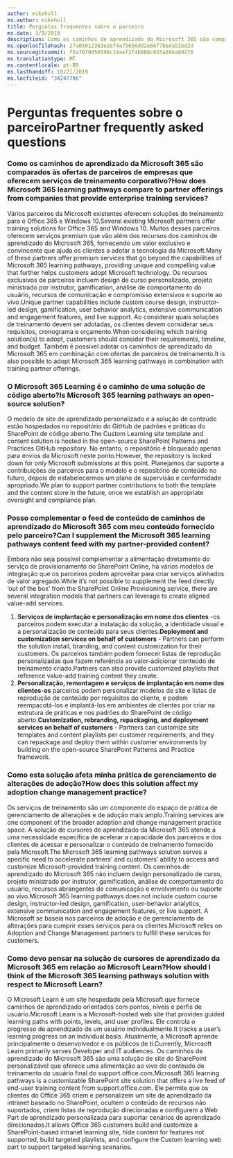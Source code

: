 ```yaml
---
author: mikeholl
ms.author: mikeholl
title: Perguntas frequentes sobre o parceiro
ms.date: 3/9/2019
description: Como os caminhos de aprendizado da Microsoft 365 são comparados às ofertas de parceiros de empresas que oferecem serviços de treinamento corporativo?
ms.openlocfilehash: 27a05012363e2ef4a75656dd2e66f7beda51bd2d
ms.sourcegitcommit: f5a7079d56598c14aef2f4b886c025a59ba89276
ms.translationtype: MT
ms.contentlocale: pt-BR
ms.lasthandoff: 10/21/2019
ms.locfileid: "34247796"
---
```

# <a name="partner-frequently-asked-questions"></a><span data-ttu-id="68b3b-103">Perguntas frequentes sobre o parceiro</span><span class="sxs-lookup"><span data-stu-id="68b3b-103">Partner frequently asked questions</span></span>

### <a name="how-does-microsoft-365-learning-pathways-compare-to-partner-offerings-from-companies-that-provide-enterprise-training-services"></a><span data-ttu-id="68b3b-104">Como os caminhos de aprendizado da Microsoft 365 são comparados às ofertas de parceiros de empresas que oferecem serviços de treinamento corporativo?</span><span class="sxs-lookup"><span data-stu-id="68b3b-104">How does Microsoft 365 learning pathways compare to partner offerings from companies that provide enterprise training services?</span></span>
<span data-ttu-id="68b3b-105">Vários parceiros da Microsoft existentes oferecem soluções de treinamento para o Office 365 e Windows 10.</span><span class="sxs-lookup"><span data-stu-id="68b3b-105">Several existing Microsoft partners offer training solutions for Office 365 and Windows 10.</span></span> <span data-ttu-id="68b3b-106">Muitos desses parceiros oferecem serviços premium que vão além dos recursos dos caminhos de aprendizado do Microsoft 365, fornecendo um valor exclusivo e convincente que ajuda os clientes a adotar a tecnologia da Microsoft.</span><span class="sxs-lookup"><span data-stu-id="68b3b-106">Many of these partners offer premium services that go beyond the capabilities of Microsoft 365 learning pathways, providing unique and compelling value that further helps customers adopt Microsoft technology.</span></span> <span data-ttu-id="68b3b-107">Os recursos exclusivos de parceiros incluem design de curso personalizado, projeto ministrado por instrutor, gamification, análise de comportamento do usuário, recursos de comunicação e compromisso extensivos e suporte ao vivo.</span><span class="sxs-lookup"><span data-stu-id="68b3b-107">Unique partner capabilities include custom course design, instructor-led design, gamification, user behavior analytics, extensive communication and engagement features, and live support.</span></span> <span data-ttu-id="68b3b-108">Ao considerar quais soluções de treinamento devem ser adotadas, os clientes devem considerar seus requisitos, cronograma e orçamento.</span><span class="sxs-lookup"><span data-stu-id="68b3b-108">When considering which training solution(s) to adopt, customers should consider their requirements, timeline, and budget.</span></span> <span data-ttu-id="68b3b-109">Também é possível adotar os caminhos de aprendizado da Microsoft 365 em combinação com ofertas de parceiros de treinamento.</span><span class="sxs-lookup"><span data-stu-id="68b3b-109">It is also possible to adopt Microsoft 365 learning pathways in combination with training partner offerings.</span></span>
 
### <a name="is-microsoft-365-learning-pathways-an-open-source-solution"></a><span data-ttu-id="68b3b-110">O Microsoft 365 Learning é o caminho de uma solução de código aberto?</span><span class="sxs-lookup"><span data-stu-id="68b3b-110">Is Microsoft 365 learning pathways an open-source solution?</span></span>
<span data-ttu-id="68b3b-111">O modelo de site de aprendizado personalizado e a solução de conteúdo estão hospedados no repositório do GitHub de padrões e práticas do SharePoint de código aberto.</span><span class="sxs-lookup"><span data-stu-id="68b3b-111">The Custom Learning site template and content solution is hosted in the open-source SharePoint Patterns and Practices GitHub repository.</span></span> <span data-ttu-id="68b3b-112">No entanto, o repositório é bloqueado apenas para envios da Microsoft neste ponto.</span><span class="sxs-lookup"><span data-stu-id="68b3b-112">However, the repository is locked down for only Microsoft submissions at this point.</span></span> <span data-ttu-id="68b3b-113">Planejamos dar suporte a contribuições de parceiros para o modelo e o repositório de conteúdo no futuro, depois de estabelecermos um plano de supervisão e conformidade apropriado.</span><span class="sxs-lookup"><span data-stu-id="68b3b-113">We plan to support partner contributions to both the template and the content store in the future, once we establish an appropriate oversight and compliance plan.</span></span>  

### <a name="can-i-supplement-the-microsoft-365-learning-pathways-content-feed-with-my-partner-provided-content"></a><span data-ttu-id="68b3b-114">Posso complementar o feed de conteúdo de caminhos de aprendizado do Microsoft 365 com meu conteúdo fornecido pelo parceiro?</span><span class="sxs-lookup"><span data-stu-id="68b3b-114">Can I supplement the Microsoft 365 learning pathways content feed with my partner-provided content?</span></span> 
<span data-ttu-id="68b3b-115">Embora não seja possível complementar a alimentação diretamente do serviço de provisionamento do SharePoint Online, há vários modelos de integração que os parceiros podem aproveitar para criar serviços alinhados de valor agregado.</span><span class="sxs-lookup"><span data-stu-id="68b3b-115">While it’s not possible to supplement the feed directly ‘out of the box’ from the SharePoint Online Provisioning service, there are several integration models that partners can leverage to create aligned value-add services.</span></span>

1. <span data-ttu-id="68b3b-116">**Serviços de implantação e personalização em nome dos clientes** -os parceiros podem executar a instalação da solução, a identidade visual e a personalização de conteúdo para seus clientes.</span><span class="sxs-lookup"><span data-stu-id="68b3b-116">**Deployment and customization services on behalf of customers** - Partners can perform the solution install, branding, and content customization for their customers.</span></span> <span data-ttu-id="68b3b-117">Os parceiros também podem fornecer listas de reprodução personalizadas que fazem referência ao valor-adicionar conteúdo de treinamento criado.</span><span class="sxs-lookup"><span data-stu-id="68b3b-117">Partners can also provide customized playlists that reference value-add training content they create.</span></span> 
2. <span data-ttu-id="68b3b-118">**Personalização, remontagem e serviços de implantação em nome dos clientes-os** parceiros podem personalizar modelos de site e listas de reprodução de conteúdo por requisitos do cliente, e podem reempacotá-los e implantá-los em ambientes de clientes por criar na estrutura de práticas e nos padrões do SharePoint de código aberto.</span><span class="sxs-lookup"><span data-stu-id="68b3b-118">**Customization, rebranding, repackaging, and deployment services on behalf of customers** - Partners can customize site templates and content playlists per customer requirements, and they can repackage and deploy them within customer environments by building on the open-source SharePoint Patterns and Practice framework.</span></span> 

### <a name="how-does-this-solution-affect-my-adoption-change-management-practice"></a><span data-ttu-id="68b3b-119">Como esta solução afeta minha prática de gerenciamento de alterações de adoção?</span><span class="sxs-lookup"><span data-stu-id="68b3b-119">How does this solution affect my adoption change management practice?</span></span> 
<span data-ttu-id="68b3b-120">Os serviços de treinamento são um componente do espaço de prática de gerenciamento de alterações e de adoção mais amplo.</span><span class="sxs-lookup"><span data-stu-id="68b3b-120">Training services are one component of the broader adoption and change management practice space.</span></span> <span data-ttu-id="68b3b-121">A solução de cursores de aprendizado da Microsoft 365 atende a uma necessidade específica de acelerar a capacidade dos parceiros e dos clientes de acessar e personalizar o conteúdo de treinamento fornecido pela Microsoft.</span><span class="sxs-lookup"><span data-stu-id="68b3b-121">The Microsoft 365 learning pathways solution serves a specific need to accelerate partners’ and customers’ ability to access and customize Microsoft-provided training content.</span></span> <span data-ttu-id="68b3b-122">Os caminhos de aprendizado do Microsoft 365 não incluem design personalizado de curso, projeto ministrado por instrutor, gamification, análise de comportamento do usuário, recursos abrangentes de comunicação e envolvimento ou suporte ao vivo.</span><span class="sxs-lookup"><span data-stu-id="68b3b-122">Microsoft 365 learning pathways does not include custom course design, instructor-led design, gamification, user-behavior analytics, extensive communication and engagement features, or live support.</span></span> <span data-ttu-id="68b3b-123">A Microsoft se baseia nos parceiros de adoção e de gerenciamento de alterações para cumprir esses serviços para os clientes.</span><span class="sxs-lookup"><span data-stu-id="68b3b-123">Microsoft relies on Adoption and Change Management partners to fulfill these services for customers.</span></span> 

### <a name="how-should-i-think-of-the-microsoft-365-learning-pathways-solution-with-respect-to-microsoft-learn"></a><span data-ttu-id="68b3b-124">Como devo pensar na solução de cursores de aprendizado da Microsoft 365 em relação ao Microsoft Learn?</span><span class="sxs-lookup"><span data-stu-id="68b3b-124">How should I think of the Microsoft 365 learning pathways solution with respect to Microsoft Learn?</span></span>
<span data-ttu-id="68b3b-125">O Microsoft Learn é um site hospedado pela Microsoft que fornece caminhos de aprendizado orientados com pontos, níveis e perfis de usuário.</span><span class="sxs-lookup"><span data-stu-id="68b3b-125">Microsoft Learn is a Microsoft-hosted web site that provides guided learning paths with points, levels, and user profiles.</span></span> <span data-ttu-id="68b3b-126">Ele controla o progresso de aprendizado de um usuário individualmente.</span><span class="sxs-lookup"><span data-stu-id="68b3b-126">It tracks a user’s learning progress on an individual basis.</span></span> <span data-ttu-id="68b3b-127">Atualmente, a Microsoft aprende principalmente o desenvolvedor e os públicos de ti.</span><span class="sxs-lookup"><span data-stu-id="68b3b-127">Currently, Microsoft Learn primarily serves Developer and IT audiences.</span></span> <span data-ttu-id="68b3b-128">Os caminhos de aprendizado do Microsoft 365 são uma solução de site do SharePoint personalizável que oferece uma alimentação ao vivo do conteúdo de treinamento do usuário final do support.office.com.</span><span class="sxs-lookup"><span data-stu-id="68b3b-128">Microsoft 365 learning pathways is a customizable SharePoint site solution that offers a live feed of end-user training content from support.office.com.</span></span> <span data-ttu-id="68b3b-129">Ele permite que os clientes do Office 365 criem e personalizem um site de aprendizado da intranet baseado no SharePoint, ocultem o conteúdo de recursos não suportados, criem listas de reprodução direcionadas e configurem a Web Part de aprendizado personalizada para suportar cenários de aprendizado direcionados.</span><span class="sxs-lookup"><span data-stu-id="68b3b-129">It allows Office 365 customers build and customize a SharePoint-based intranet learning site, hide content for features not supported, build targeted playlists, and configure the Custom learning web part to support targeted learning scenarios.</span></span>
